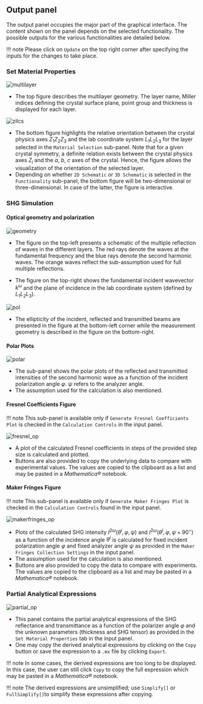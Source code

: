 ## Output panel

The output panel occupies the major part of the graphical interface. The content shown on the panel depends on the selected functionality. The possible outputs for the various functionalities are detailed below.

!!! note
	Please click on `Update` on the top right corner after specifying the inputs for the changes to take place. 

### Set Material Properties

![multilayer](./img/multilayer.png)

-  The top figure describes the multilayer geometry. The layer name, Miller indices defining the crystal surface plane, point group and thickness is displayed for each layer.

![zilcs](./img/zilcs.png)

-  The bottom figure highlights the relative orientation between the crystal physics axes $Z_1 Z_2 Z_3$ and the lab coordinate system $L_1 L_2 L_3$ for the layer selected in the `Material Selection` sub-panel. Note that for a given crystal symmetry, a definite relation exists between the crystal physics axes $Z_i$ and the $a$, $b$, $c$ axes of the crystal. Hence, the figure allows the visualization of the orientation of the selected layer. 
-  Depending on whether `2D Schematic` or `3D Schematic` is selected in the `Functionality` sub-panel, the bottom figure will be two-dimensional or three-dimensional. In case of the latter, the figure is interactive.  

### SHG Simulation

#### Optical geometry and polarization

![geometry](./img/geometry.png)

-  The figure on the top-left presents a schematic of the multiple reflection of waves in the different layers. The red rays denote the waves at the fundamental frequency and the blue rays denote the second harmonic waves. The orange waves reflect the sub-assumption used for full multiple reflections. 


-  The figure on the top-right shows the fundamental incident wavevector $k^{\omega}$ and the plane of incidence in the lab coordinate system (defined by $L_1 L_2 L_3$).


![pol](./img/pol.png)

-  The ellipticity of the incident, reflected and transmitted beams are presented in the figure at the bottom-left corner while the measurement geometry is described in the figure on the bottom-right.


#### Polar Plots
![polar](./img/polar.png)

-  The sub-panel shows the polar plots of the reflected and transmitted intensities of the second harmonic wave as a function of the incident polarization angle $\varphi$. $\psi$ refers to the analyzer angle. 
-  The assumption used for the calculation is also mentioned. 

#### Fresnel Coefficients Figure

!!! note
	This sub-panel is available only if `Generate Fresnel Coefficients Plot` is checked in the `Calculation Controls` in the input panel.

![fresnel_op](./img/fresnel_op.png)

-  A plot of the calculated Fresnel coefficients in steps of the provided step size is calculated and plotted.  
-  Buttons are also provided to copy the underlying data to compare with experimental values. The values are copied to the clipboard  as a list and may be pasted in a *Mathematica®* notebook.

#### Maker Fringes Figure

!!! note
	This sub-panel is available only if `Generate Maker Fringes Plot` is checked in the `Calculation Controls` found in the input panel.

![makerfringes_op](./img/makerfringes_op.png)

-  Plots of the calculated SHG intensity $I^{2 \omega}(\theta^i, \varphi, \psi)$ and $I^{2 \omega}(\theta^i, \varphi, \psi+90^{\circ})$ as a function of the incidence angle $\theta^i$ is calculated for fixed incident polarization angle $\varphi$ and fixed analyzer angle $\psi$ as provided in the `Maker Fringes Collection Settings` in the input panel. 
-  The assumption used for the calculation is also mentioned. 
-  Buttons are also provided to copy the data to compare with experiments. The values are copied to the clipboard  as a list and may be pasted in a *Mathematica®* notebook.

### Partial Analytical Expressions

![partial_op](./img/partial_op.png)

-  This panel contains the partial analytical expressions of the SHG reflectance and transmittance as a function of the polarizer angle $\varphi$ and the unknown parameters (thickness and SHG tensor) as provided in the `Set Material Properties` tab in the input panel.
-  One may copy the derived analytical expressions by clicking on the `Copy` button or save the expression to a `.mx` file by clicking `Export`.

!!! note
	In some cases, the derived expressions are too long to be displayed. In this case, the user can still click `Copy` to copy the full expression which may be pasted in a *Mathematica®* notebook.

!!! note
	The derived expressions are unsimplified; use `Simplify[]` or `FullSimplify[]`to simplify these expressions after copying.

